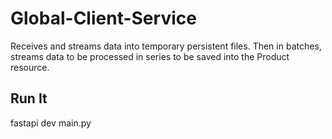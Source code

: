 # Global-Client-Service

Receives and streams data into temporary persistent files. Then in batches, streams data to be processed in series to be saved into the Product resource.

## Run It
fastapi dev main.py